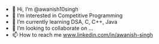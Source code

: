 - 👋 Hi, I’m @awanish10singh
- 👀 I’m interested in Competitive Programming
- 🌱 I’m currently learning DSA, C, C++, Java
- 💞️ I’m looking to collaborate on ...
- 📫 How to reach me www.linkedin.com/in/awanish-singh

<!---
awanish10singh/awanish10singh is a ✨ special ✨ repository because its `README.md` (this file) appears on your GitHub profile.
You can click the Preview link to take a look at your changes.
--->
